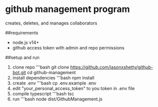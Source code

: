 # github management program

creates, deletes, and manages collaborators

##requirements
- node.js v14+
- github access token with admin and repo permissions

##setup and run
1. clone repo
   '''bash
   git clone https://github.com/jasonxshetty/github-bot.git
   cd github-management
2. install dependencies
   '''bash
   npm install
3. create .env
   '''bash
   cp .env.example .env
4. edit "your_personal_access_token" to you token in .env file
5. compile typescript
   '''bash
   tsc
6. run
   '''bash
   node dist/GithubManagement.js
